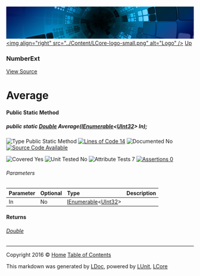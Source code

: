 ![](../Content/LCore-banner-small.png "")
[&lt;img align=&quot;right&quot; src=&quot;../Content/LCore-logo-small.png&quot; alt=&quot;Logo&quot; /&gt;](../../README.md)
[Up](NumberExt.md)

### NumberExt
[View Source](../Extensions/Value%20Types/NumberExt.cs)

# Average

#### Public Static Method

##### public static <a href="https://msdn.microsoft.com/en-us/library/system.double.aspx" alt="">Double</a> Average(<a href="https://msdn.microsoft.com/en-us/library/78dfe2yb.aspx" alt="" target="_blank">IEnumerable</a>&lt;<a href="https://msdn.microsoft.com/en-us/library/system.uint32.aspx" alt="">UInt32</a>&gt; In);

![Type Public Static Method](http://b.repl.ca/v1/Type-Public%20Static%20Method-Blue.png "") [![Lines of Code 14](http://b.repl.ca/v1/Lines%20of%20Code-14-blue.png "")](../Extensions/Value%20Types/NumberExt.cs#L265)    ![Documented No](http://b.repl.ca/v1/Documented-No-red.png "") [![Source Code Available](http://b.repl.ca/v1/Source%20Code-Available-brightgreen.png "")](../Extensions/Value%20Types/NumberExt.cs#L265)

![Covered Yes](http://b.repl.ca/v1/Covered-Yes-brightgreen.png "") ![Unit Tested No](http://b.repl.ca/v1/Unit%20Tested-No-lightgrey.png "") ![Attribute Tests 7](http://b.repl.ca/v1/Attribute%20Tests-7-brightgreen.png "") [![Assertions 0](http://b.repl.ca/v1/Assertions-0-lightgrey.png "")](../Extensions/Value%20Types/NumberExt.cs)

###### Parameters

Parameter | Optional | Type | Description
:---  | :---  | :---  | :--- 
In | No | <a href="https://msdn.microsoft.com/en-us/library/78dfe2yb.aspx" alt="" target="_blank">IEnumerable</a>&lt;[UInt32](https://msdn.microsoft.com/en-us/library/system.uint32.aspx)&gt; | 


#### Returns

###### [Double](https://msdn.microsoft.com/en-us/library/system.double.aspx)



---

Copyright 2016 &copy; [Home](../../README.md) [Table of Contents](../../TableOfContents.md)

This markdown was generated by [LDoc](https://github.com/CodeSingularity/LDoc), powered by [LUnit](https://github.com/CodeSingularity/LUnit), [LCore](https://github.com/CodeSingularity/LCore)

